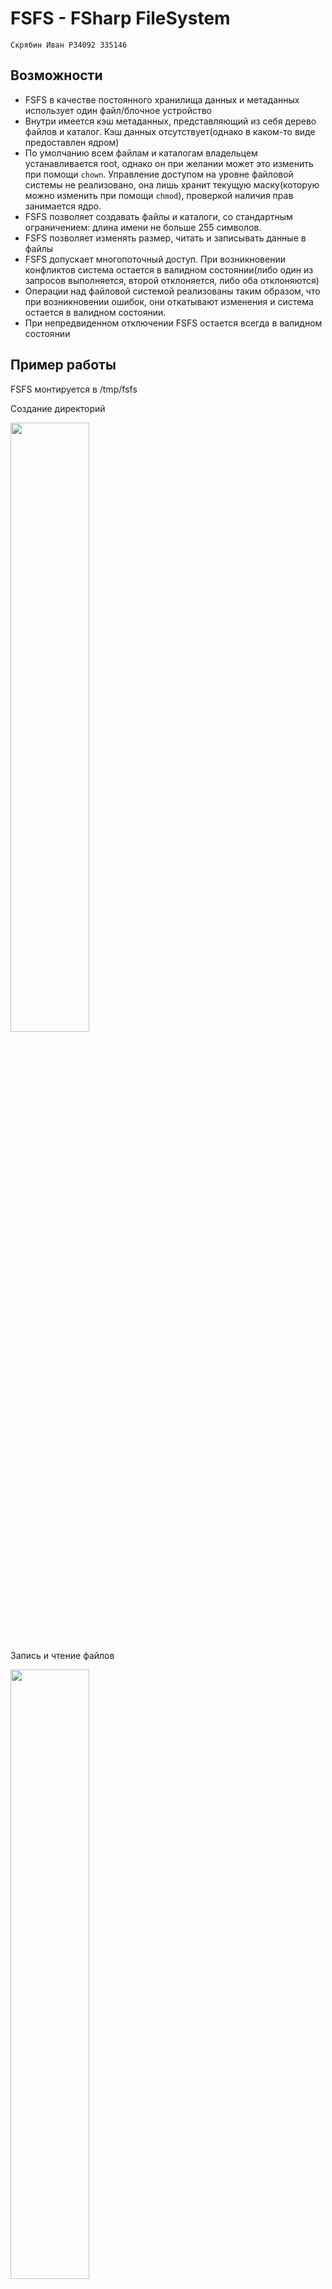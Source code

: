 # FSFS - FSharp FileSystem

`Скрябин Иван P34092 335146`

## Возможности
- FSFS в качестве постоянного хранилища данных и метаданных использует один файл/блочное устройство
- Внутри имеется кэш метаданных, представляющий из себя дерево файлов и каталог. Кэш данных отсутствует(однако в каком-то виде предоставлен ядром)
- По умолчанию всем файлам и каталогам владельцем устанавливается root, однако он при желании может это изменить при помощи `chown`. Управление доступом на уровне файловой системы не реализовано, она лишь хранит текущую маску(которую можно изменить при помощи `chmod`), проверкой наличия прав занимается ядро.
- FSFS позволяет создавать файлы и каталоги, со стандартным ограничением: длина имени не больше 255 символов.
- FSFS позволяет изменять размер, читать и записывать данные в файлы
- FSFS допускает многопоточный доступ. При возникновении конфликтов система остается в валидном состоянии(либо один из запросов выполняется, второй отклоняется, либо оба отклоняются)
- Операции над файловой системой реализованы таким образом, что при возникновении ошибок, они откатывают изменения и система остается в валидном состоянии.
- При непредвиденном отключении FSFS остается всегда в валидном состоянии

## Пример работы
FSFS монтируется в /tmp/fsfs

Создание директорий

<img src="https://github.com/user-attachments/assets/a7af5ac3-8ce2-47fa-888f-41632d2c4097" width=50% height=50%>

Запись и чтение файлов

<img src="https://github.com/user-attachments/assets/3c48e028-3baa-4169-b54b-235b59c137db" width=50% height=50%>


[Здесь](https://github.com/Malevrovich/FSharpFS/tree/main/tests/scripts) находятся скрипты, для тестирования

Один из тестовых сценариев
```bash
dd if=/dev/random of=/tmp/fsfs_test_data bs=4096 count=100

dd if=/tmp/fsfs_test_data of=/tmp/fsfs/small bs=1 count=1
dd if=/tmp/fsfs_test_data of=/tmp/fsfs/small bs=1 count=10
dd if=/tmp/fsfs_test_data of=/tmp/fsfs/small bs=1 count=100
dd if=/tmp/fsfs_test_data of=/tmp/fsfs/small bs=1 count=1000

dd if=/tmp/fsfs_test_data of=/tmp/fsfs_test_cut bs=1 count=1000
cmp /tmp/fsfs/small /tmp/fsfs_test_cut
```
![image](https://github.com/user-attachments/assets/a4b187fe-f18f-4853-8176-12b10717a7e7)

## Как это устроено
### Структура файла
Весь файл(блочное устройство) делится на 3 зоны:
1. Метаданные. Зона разбивается на равные по размеру блоки, в каждом блоке хранится одна из записей - метаданные файла, метаданные директории или расширение метаданных файла(поскольку список блоков данных может быть довольно длинным). [Полная структура](https://github.com/Malevrovich/FSharpFS/blob/main/src/FSharpFS/FileTreePersistence.fs#L14-L36)
```F#
type MetadataDTOBlock =
    | FileDTO of FileMetadataDTO
    | FileExtensionDTO of FileMetadataExtensionDTO
    | DirectoryDTO of DirectoryMetadataDTO
```
2. Строки. Зона разбивается на блоки по 256 байт, в каждом блоке хранится название файла/директории(без пути)
3. Данные. Зона разбивается на блоки по 4096 байт, они предназначены для хранения данных записываемых в файл. Структура метаданных устроена так, что каждый файл ссылается на родительскую директорию, соответственно нет нужды в отдельных блоках хранящих данные о файлах в директории.

### BitmapAllocator
BitmapAllocator - сердце этого проекта. Он используется почти везде.
В частности менеджментом блоков в каждой зоне занимается BitmapAllocator(по одному на каждую зону).

BitmapAllocator - аллокатор, который базируется на битовой маске, в которой 1 означает занятый блок, а 0 - свободный.
В оперативной памяти он представлен классом [BitmapAllocator](https://github.com/Malevrovich/FSharpFS/blob/main/src/FSharpFS/BitmapAllocator.fs#L77), который владеет изменяемым массивом uint64. Аллокатор допускает многопоточный доступ и реализован по принципу lock-free при помощи атомарных операций. Для ускорения работы используются особые битовые операции: поиск первого ненулевого бита и количество ненулевых бит(обе операции на большинстве процессоров представлены одной инструкцией)

Процесс поиска свободных блоков и создание, соответствующих масок, реализован в виде **чистых функций**. Каждый поток обращающийся в аллокатор, считывает текущее состояние и осуществляет на нем поиск и создание масок, затем он атомарными И или ИЛИ пытается применить их к общему состоянию. В случае неудачи, он отбрасывает найденную маску, берет актуальное состояние и начинает процесс поиска и применения заново. Таким образом логика аллокатора отделяется от логики управления изменяемым состоянием.

Помимо того, что BitmapAllocator управляет блоками в зонах, используется в реализации [ObjectPool](https://github.com/Malevrovich/FSharpFS/blob/main/src/FSharpFS/ObjectPool.fs), при помощи которого, в свою очередь, реализован весь многопоточный ввод-вывод(для того, чтобы каждому потоку мог быть предоставлен независимый доступ к файлу)

В хранилище BitmapAllocator представлен сырым массивом бит. За установку значений отвечает [BitmapAllocatorPersister](https://github.com/Malevrovich/FSharpFS/blob/main/src/FSharpFS/BitmapAllocatorPersistence.fs#L12)

### Внутреннее представление

Внутри программы файловая система представлена [в виде дерева файлов и трех вышеописанных зон](https://github.com/Malevrovich/FSharpFS/blob/main/src/FSharpFS/FileSystem.fs#L14-L49), над которыми можно осуществлять операции ввода-вывода и аллокации и освобождения блоков. Это состояние общее для всех потоков

Внутреннее представление дерева отличается от представления в хранилище. 

В хранилище оно спроектировано для оптимального хранения в виде блоков и достижения наибольшей локальности по блокам при изменениях. Например при добавлении файла/каталога в директорию записывается только один блок метаданных, который содержит данные о файле и адресе родительского каталога, сам блок родительского каталога остается неизменным.

Внутреннее представление спроектировано для снижения алгоритмической сложности при поиске соответствуюшего узла. Например каталог содержит в себе ссылки на все дочерние файлы и каталоги. Внутри программы дерево оно реализовано при помощи обычного неизменяемого дерева. В будущем его возможно заменить на неизменияемое дерево префиксов.

### Сериализация

Перевод между представлением в хранилище и представлением в программе реализован "в лоб" в виде чистых функций. 

Интересным моментом является сериализация структур метаданных. Изначально был план воспользоваться механизмом [F# Type Providers](https://learn.microsoft.com/en-us/dotnet/fsharp/tutorials/type-providers/), который позволяет на основе, например JSON схемы, сгенерировать в runtime типы для работы с обьектами. Однако во время изучения темы я нашел очень интересную библиотеку [FsPickler](https://mbraceproject.github.io/FsPickler/). В её основе лежит статья Andrew Kennedy о [pickler combinators](https://www.microsoft.com/en-us/research/wp-content/uploads/2004/01/picklercombinators.pdf). Простыми словами этот подход описан [здесь](https://mbraceproject.github.io/FsPickler/tutorial.html#Picklers-and-Pickler-combinators). Меня привлек данный подход и я принял решение попробовать использовать в проекте именно его. К сожалению сложных типов, требующих явного задания правил сериализации, в проекте не нашлось, и я пользовалься лишь автосгенерированными пиклерами, так и не раскрыв весь потенциал. 

### Компенсирующие транзакции

Одной из заявленных функций является толерантность к ошибкам, а именно способность системы оставаться валидной в случае возникновения ошибок(как внутренних, так и внешних) во время выполнения операций.

Этого позволяет достичь применения паттерна компенсирующих транзакций. Я не нашел готовой реализации, поэтому я реализовал ее своими руками. Поскольку она имеет общую природу с Result, я добавил соответствующие вспомогательные функции для интеграции моего типа CompensativeResult со стандартным Result.

[Реализация](https://github.com/Malevrovich/FSharpFS/blob/main/src/FSharpFS/CompensativeResult.fs)

[Хороший пример использования 1](https://github.com/Malevrovich/FSharpFS/blob/main/src/FSharpFS/FileSystem.fs#L441-L517)
[Хороший пример использования 2](https://github.com/Malevrovich/FSharpFS/blob/main/src/FSharpFS/FileSystem.fs#L560-L588)

### Модель выполнения 
